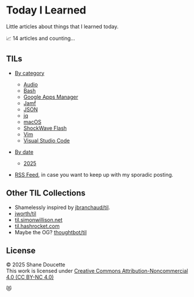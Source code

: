 # Today I Learned

Little articles about things that I learned today. 

📈 14 articles and counting...


## TILs
* [By category](by-category.md)  
  * [Audio](audio/index.md)
  * [Bash](bash/index.md)
  * [Google Apps Manager](gam/index.md)
  * [Jamf](jamf/index.md)
  * [JSON](json/index.md)
  * [jq](jq/index.md)
  * [macOS](macos/index.md)
  * [ShockWave Flash ](swf/index.md)
  * [Vim](vim/index.md)
  * [Visual Studio Code](vscode/index.md)

* [By date](by-date.md)
  * [2025](by-date.md#2025)

* [RSS Feed](feed.xml), in case you want to keep up with my sporadic posting. 


## Other TIL Collections
* Shamelessly inspired by [jbranchaud/til](https://github.com/jbranchaud/til).
* [jworth/til](https://github.com/jwworth/til)
* [til.simonwillison.net](https://til.simonwillison.net/)
* [til.hashrocket.com](https://til.hashrocket.com/)
* Maybe the OG? [thoughtbot/til](https://github.com/thoughtbot/til)


## License
&copy; 2025 Shane Doucette  
This work is licensed under [Creative Commons Attribution-Noncommercial 4.0 (CC BY-NC 4.0)](https://creativecommons.org/licenses/by-nc/4.0/)  


😻
